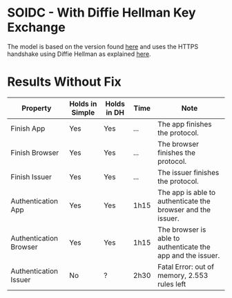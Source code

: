 # SOIDC - With Diffie Hellman Key Exchange

The model is based on the version found [here](/soidc/soidc) and uses the HTTPS handshake using Diffie Hellman as explained [here](/https).

# Results Without Fix

| Property  | Holds in Simple | Holds in DH | Time | Note |
| ------------- | ------------- | ------------- | ------------- | ------------- |
| Finish App | Yes  | Yes | ... | The app finishes the protocol. |
| Finish Browser | Yes  | Yes | ... | The browser finishes the protocol. |
| Finish Issuer | Yes  | Yes | ... | The issuer finishes the protocol. |
| Authentication App | Yes | Yes  | 1h15 | The app is able to authenticate the browser and the issuer. |
| Authentication Browser | Yes | Yes | 1h15 | The browser is able to authenticate the app and the issuer. |
| Authentication Issuer  | No | ? | 2h30 | Fatal Error: out of memory, 2.553 rules left |
